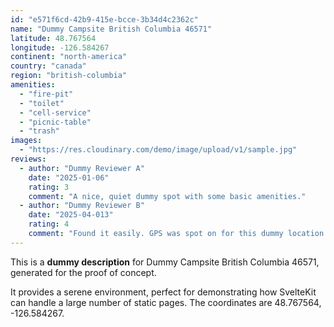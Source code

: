 ```yaml
---
id: "e571f6cd-42b9-415e-bcce-3b34d4c2362c"
name: "Dummy Campsite British Columbia 46571"
latitude: 48.767564
longitude: -126.584267
continent: "north-america"
country: "canada"
region: "british-columbia"
amenities:
  - "fire-pit"
  - "toilet"
  - "cell-service"
  - "picnic-table"
  - "trash"
images:
  - "https://res.cloudinary.com/demo/image/upload/v1/sample.jpg"
reviews:
  - author: "Dummy Reviewer A"
    date: "2025-01-06"
    rating: 3
    comment: "A nice, quiet dummy spot with some basic amenities."
  - author: "Dummy Reviewer B"
    date: "2025-04-013"
    rating: 4
    comment: "Found it easily. GPS was spot on for this dummy location."
---
```


This is a **dummy description** for Dummy Campsite British Columbia 46571, generated for the proof of concept.

It provides a serene environment, perfect for demonstrating how SvelteKit can handle a large number of static pages. The coordinates are 48.767564, -126.584267.
